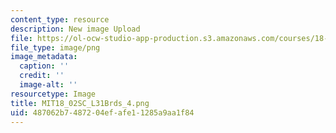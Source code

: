 ```yaml
---
content_type: resource
description: New image Upload
file: https://ol-ocw-studio-app-production.s3.amazonaws.com/courses/18-02sc-multivariable-calculus-fall-2010/487062b7487204efafe11285a9aa1f84_MIT18_02SC_L31Brds_4.png
file_type: image/png
image_metadata:
  caption: ''
  credit: ''
  image-alt: ''
resourcetype: Image
title: MIT18_02SC_L31Brds_4.png
uid: 487062b7-4872-04ef-afe1-1285a9aa1f84
---
```

